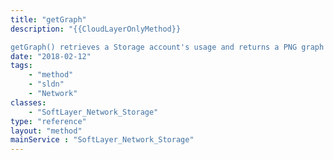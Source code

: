```yaml
---
title: "getGraph"
description: "{{CloudLayerOnlyMethod}} 

getGraph() retrieves a Storage account's usage and returns a PNG graph image, title, and the minimum and maximum dates included in the graphed date range. Virtual Server storage accounts can also graph upload and download bandwidth usage. "
date: "2018-02-12"
tags:
    - "method"
    - "sldn"
    - "Network"
classes:
    - "SoftLayer_Network_Storage"
type: "reference"
layout: "method"
mainService : "SoftLayer_Network_Storage"
---
```

